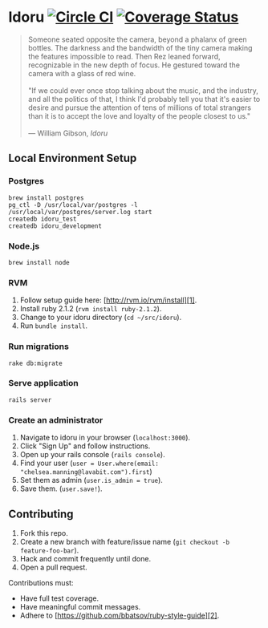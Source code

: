 # Idoru [![Circle CI](https://circleci.com/gh/ptrckbrwn/cooper-rails/tree/master.svg?style=svg)](https://circleci.com/gh/ptrckbrwn/cooper-rails/tree/master) [![Coverage Status](https://coveralls.io/repos/ptrckbrwn/cooper-rails/badge.png?branch=master)](https://coveralls.io/r/ptrckbrwn/cooper-rails?branch=master)

> Someone seated opposite the camera, beyond a phalanx of green bottles. The
> darkness and the bandwidth of the tiny camera making the features impossible
> to read. Then Rez leaned forward, recognizable in the new depth of focus. He
> gestured toward the camera with a glass of red wine.<br /><br />
> "If we could ever once stop talking about the music, and the industry, and
> all the politics of that, I think I'd probably tell you that it's easier to
> desire and pursue the attention of tens of millions of total strangers than
> it is to accept the love and loyalty of the people closest to us."<br /><br />
> &mdash; William Gibson, <em>Idoru</em>

## Local Environment Setup

### Postgres

```
brew install postgres
pg_ctl -D /usr/local/var/postgres -l /usr/local/var/postgres/server.log start
createdb idoru_test
createdb idoru_development
```

### Node.js

```
brew install node
```

### RVM

1. Follow setup guide here: [http://rvm.io/rvm/install][1].
2. Install ruby 2.1.2 (`rvm install ruby-2.1.2`).
3. Change to your idoru directory (`cd ~/src/idoru`).
4. Run `bundle install`.

### Run migrations

```
rake db:migrate
```

### Serve application

```
rails server
```

### Create an administrator

1. Navigate to idoru in your browser (`localhost:3000`).
2. Click "Sign Up" and follow instructions.
3. Open up your rails console (`rails console`).
4. Find your user (`user = User.where(email: "chelsea.manning@lavabit.com").first`)
5. Set them as admin (`user.is_admin = true`).
6. Save them. (`user.save!`).

## Contributing

1. Fork this repo.
2. Create a new branch with feature/issue name (`git checkout -b feature-foo-bar`).
3. Hack and commit frequently until done.
4. Open a pull request.

Contributions must:
 - Have full test coverage.
 - Have meaningful commit messages.
 - Adhere to [https://github.com/bbatsov/ruby-style-guide][2].

[1]: http://rvm.io/rvm/install
[2]: https://github.com/bbatsov/ruby-style-guide
